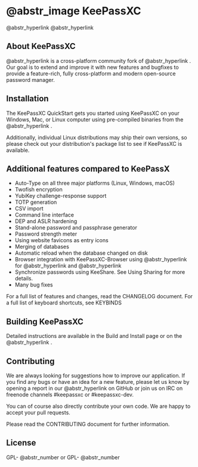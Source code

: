 #  @abstr_image KeePassXC

@abstr_hyperlink @abstr_hyperlink 

## About KeePassXC

@abstr_hyperlink is a cross-platform community fork of @abstr_hyperlink . Our goal is to extend and improve it with new features and bugfixes to provide a feature-rich, fully cross-platform and modern open-source password manager.

## Installation

The KeePassXC QuickStart gets you started using KeePassXC on your Windows, Mac, or Linux computer using pre-compiled binaries from the @abstr_hyperlink .

Additionally, individual Linux distributions may ship their own versions, so please check out your distribution's package list to see if KeePassXC is available.

## Additional features compared to KeePassX

  * Auto-Type on all three major platforms (Linux, Windows, macOS)
  * Twofish encryption
  * YubiKey challenge-response support
  * TOTP generation
  * CSV import
  * Command line interface
  * DEP and ASLR hardening
  * Stand-alone password and passphrase generator
  * Password strength meter
  * Using website favicons as entry icons
  * Merging of databases
  * Automatic reload when the database changed on disk
  * Browser integration with KeePassXC-Browser using @abstr_hyperlink for @abstr_hyperlink and @abstr_hyperlink 
  * Synchronize passwords using KeeShare. See Using Sharing for more details.
  * Many bug fixes



For a full list of features and changes, read the CHANGELOG document. For a full list of keyboard shortcuts, see KEYBINDS

## Building KeePassXC

Detailed instructions are available in the Build and Install page or on the @abstr_hyperlink .

## Contributing

We are always looking for suggestions how to improve our application. If you find any bugs or have an idea for a new feature, please let us know by opening a report in our @abstr_hyperlink on GitHub or join us on IRC on freenode channels #keepassxc or #keepassxc-dev.

You can of course also directly contribute your own code. We are happy to accept your pull requests.

Please read the CONTRIBUTING document for further information.

## License

GPL- @abstr_number or GPL- @abstr_number 
